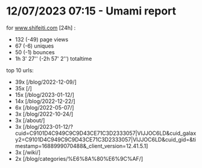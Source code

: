 # 12/07/2023 07:15 - Umami report
for www.shifeiti.com [24h] :

 - 132 (-49) page views
 - 67 (-6) uniques
 - 50 (-1) bounces
 - 1h 3' 27'' (-2h 57' 2'') totaltime


top 10 urls:
 - 39x [/blog/2022-12-09/]
 - 35x [/]
 - 15x [/blog/2023-01-12/]
 - 14x [/blog/2022-12-22/]
 - 6x [/blog/2022-05-07/]
 - 3x [/blog/2022-10-24/]
 - 3x [/about/]
 - 3x [/blog/2023-01-12/?cuid=C9101D4C949C9C9D43CE71C3D2333057|VIJJOC6LD&cuid_galaxy2=C9101D4C949C9C9D43CE71C3D2333057|VIJJOC6LD&cuid_gid=&timestamp=1688999070488&_client_version=12.41.5.1]
 - 3x [/wiki/]
 - 2x [/blog/categories/%E6%8A%80%E6%9C%AF/]


